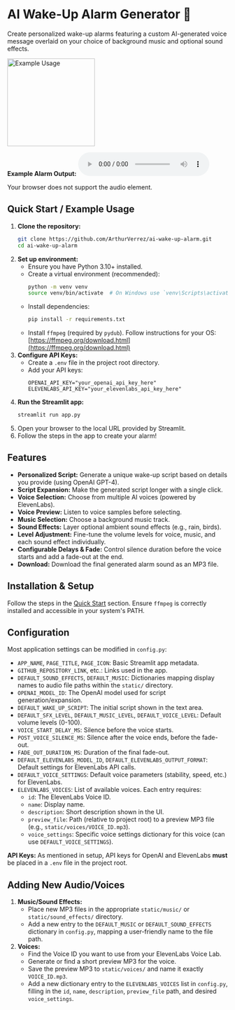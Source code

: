 # AI Wake-Up Alarm Generator 🔔

Create personalized wake-up alarms featuring a custom AI-generated voice message overlaid on your choice of background music and optional sound effects.

<img src="./example_usage.gif" alt="Example Usage" width="200"/>

**Example Alarm Output:**
<audio controls>

  <source src="./example_alarm.mp3" type="audio/mpeg">
  Your browser does not support the audio element.
</audio>

## Quick Start / Example Usage

1.  **Clone the repository:**
    ```bash
    git clone https://github.com/ArthurVerrez/ai-wake-up-alarm.git
    cd ai-wake-up-alarm
    ```
2.  **Set up environment:**
    - Ensure you have Python 3.10+ installed.
    - Create a virtual environment (recommended):
      ```bash
      python -m venv venv
      source venv/bin/activate  # On Windows use `venv\Scripts\activate`
      ```
    - Install dependencies:
      ```bash
      pip install -r requirements.txt
      ```
    - Install `ffmpeg` (required by `pydub`). Follow instructions for your OS: [https://ffmpeg.org/download.html](https://ffmpeg.org/download.html)
3.  **Configure API Keys:**
    - Create a `.env` file in the project root directory.
    - Add your API keys:
      ```dotenv
      OPENAI_API_KEY="your_openai_api_key_here"
      ELEVENLABS_API_KEY="your_elevenlabs_api_key_here"
      ```
4.  **Run the Streamlit app:**
    ```bash
    streamlit run app.py
    ```
5.  Open your browser to the local URL provided by Streamlit.
6.  Follow the steps in the app to create your alarm!

## Features

- **Personalized Script:** Generate a unique wake-up script based on details you provide (using OpenAI GPT-4).
- **Script Expansion:** Make the generated script longer with a single click.
- **Voice Selection:** Choose from multiple AI voices (powered by ElevenLabs).
- **Voice Preview:** Listen to voice samples before selecting.
- **Music Selection:** Choose a background music track.
- **Sound Effects:** Layer optional ambient sound effects (e.g., rain, birds).
- **Level Adjustment:** Fine-tune the volume levels for voice, music, and each sound effect individually.
- **Configurable Delays & Fade:** Control silence duration before the voice starts and add a fade-out at the end.
- **Download:** Download the final generated alarm sound as an MP3 file.

## Installation & Setup

Follow the steps in the [Quick Start](#quick-start--example-usage) section. Ensure `ffmpeg` is correctly installed and accessible in your system's PATH.

## Configuration

Most application settings can be modified in `config.py`:

- `APP_NAME`, `PAGE_TITLE`, `PAGE_ICON`: Basic Streamlit app metadata.
- `GITHUB_REPOSITORY_LINK`, etc.: Links used in the app.
- `DEFAULT_SOUND_EFFECTS`, `DEFAULT_MUSIC`: Dictionaries mapping display names to audio file paths within the `static/` directory.
- `OPENAI_MODEL_ID`: The OpenAI model used for script generation/expansion.
- `DEFAULT_WAKE_UP_SCRIPT`: The initial script shown in the text area.
- `DEFAULT_SFX_LEVEL`, `DEFAULT_MUSIC_LEVEL`, `DEFAULT_VOICE_LEVEL`: Default volume levels (0-100).
- `VOICE_START_DELAY_MS`: Silence before the voice starts.
- `POST_VOICE_SILENCE_MS`: Silence after the voice ends, before the fade-out.
- `FADE_OUT_DURATION_MS`: Duration of the final fade-out.
- `DEFAULT_ELEVENLABS_MODEL_ID`, `DEFAULT_ELEVENLABS_OUTPUT_FORMAT`: Default settings for ElevenLabs API calls.
- `DEFAULT_VOICE_SETTINGS`: Default voice parameters (stability, speed, etc.) for ElevenLabs.
- `ELEVENLABS_VOICES`: List of available voices. Each entry requires:
  - `id`: The ElevenLabs Voice ID.
  - `name`: Display name.
  - `description`: Short description shown in the UI.
  - `preview_file`: Path (relative to project root) to a preview MP3 file (e.g., `static/voices/VOICE_ID.mp3`).
  - `voice_settings`: Specific voice settings dictionary for this voice (can use `DEFAULT_VOICE_SETTINGS`).

**API Keys:** As mentioned in setup, API keys for OpenAI and ElevenLabs **must** be placed in a `.env` file in the project root.

## Adding New Audio/Voices

1.  **Music/Sound Effects:**
    - Place new MP3 files in the appropriate `static/music/` or `static/sound_effects/` directory.
    - Add a new entry to the `DEFAULT_MUSIC` or `DEFAULT_SOUND_EFFECTS` dictionary in `config.py`, mapping a user-friendly name to the file path.
2.  **Voices:**
    - Find the Voice ID you want to use from your ElevenLabs Voice Lab.
    - Generate or find a short preview MP3 for the voice.
    - Save the preview MP3 to `static/voices/` and name it exactly `VOICE_ID.mp3`.
    - Add a new dictionary entry to the `ELEVENLABS_VOICES` list in `config.py`, filling in the `id`, `name`, `description`, `preview_file` path, and desired `voice_settings`.
